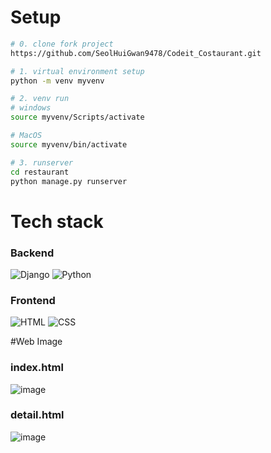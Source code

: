 # Setup

```sh
# 0. clone fork project
https://github.com/SeolHuiGwan9478/Codeit_Costaurant.git

# 1. virtual environment setup
python -m venv myvenv

# 2. venv run
# windows
source myvenv/Scripts/activate

# MacOS
source myvenv/bin/activate

# 3. runserver
cd restaurant
python manage.py runserver
```

# Tech stack

### Backend

<img alt="Django" src ="https://img.shields.io/badge/Django-092E20.svg?&style=for-the-badge&logo=Django&logoColor=white"/> <img alt="Python" src ="https://img.shields.io/badge/Python-3776AB.svg?&style=for-the-badge&logo=Python&logoColor=white"/>

### Frontend

<img alt="HTML" src ="https://img.shields.io/badge/HTML5-E34F26.svg?&style=for-the-badge&logo=HTML&logoColor=white"/> <img alt="CSS" src ="https://img.shields.io/badge/CSS3-1572B6.svg?&style=for-the-badge&logo=CSS3&logoColor=white"/>

#Web Image
### index.html
![image](https://user-images.githubusercontent.com/67581495/133916748-187231e0-c14c-42c6-b9c7-b8900c2f1231.png)
### detail.html
![image](https://user-images.githubusercontent.com/67581495/133916798-6f14d7a8-45ab-44d7-b84a-9b2f222e9951.png)

